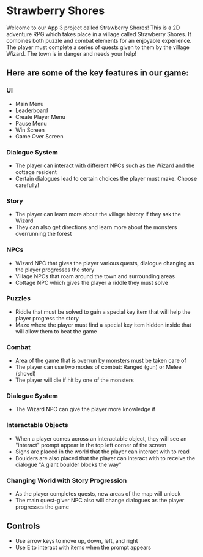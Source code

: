 # Strawberry Shores

Welcome to our App 3 project called Strawberry Shores!
This is a 2D adventure RPG which takes place in a village called Strawberry Shores. It combines both puzzle and combat elements for an enjoyable experience. The player must complete a series of quests given to them by the village Wizard. 
The town is in danger and needs your help!

## Here are some of the key features in our game:

### UI
- Main Menu
- Leaderboard
- Create Player Menu
- Pause Menu
- Win Screen
- Game Over Screen
### Dialogue System
- The player can interact with different NPCs such as the Wizard and the cottage resident
- Certain dialogues lead to certain choices the player must make. Choose carefully!
### Story
- The player can learn more about the village history if they ask the Wizard
- They can also get directions and learn more about the monsters overrunning the forest
### NPCs
- Wizard NPC that gives the player various quests, dialogue changing as the player progresses the story
- Village NPCs that roam around the town and surrounding areas
- Cottage NPC which gives the player a riddle they must solve
### Puzzles
- Riddle that must be solved to gain a special key item that will help the player progress the story
- Maze where the player must find a special key item hidden inside that will allow them to beat the game
### Combat
- Area of the game that is overrun by monsters must be taken care of
- The player can use two modes of combat: Ranged (gun) or Melee (shovel)
- The player will die if hit by one of the monsters
### Dialogue System
- The Wizard NPC can give the player more knowledge if 
### Interactable Objects
- When a player comes across an interactable object, they will see an "interact" prompt appear in the top left corner of the screen
- Signs are placed in the world that the player can interact with to read
- Boulders are also placed that the player can interact with to receive the dialogue "A giant boulder blocks the way"
### Changing World with Story Progression
- As the player completes quests, new areas of the map will unlock
- The main quest-giver NPC also will change dialogues as the player progresses the game

## Controls
- Use arrow keys to move up, down, left, and right
- Use E to interact with items when the prompt appears
  
